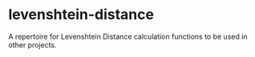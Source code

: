 # levenshtein-distance
A repertoire for Levenshtein Distance calculation functions to be used in other projects.

